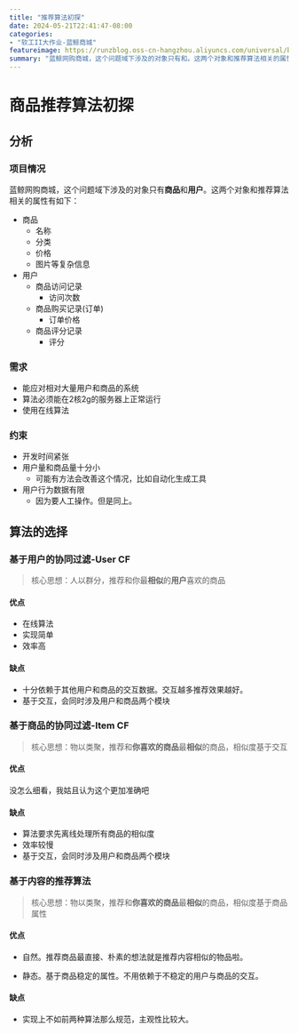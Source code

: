 ```yaml
---
title: "推荐算法初探"
date: 2024-05-21T22:41:47-08:00
categories: 
- "软工II大作业-蓝鲸商城"
featureimage: https://runzblog.oss-cn-hangzhou.aliyuncs.com/universal/background1.jpg
summary: "蓝鲸网购商城，这个问题域下涉及的对象只有和。这两个对象和推荐算法相关的属性有如下： 没怎么细看，我姑且认为这个更加准确吧"
---
```


# 商品推荐算法初探

## 分析

### 项目情况

蓝鲸网购商城，这个问题域下涉及的对象只有**商品**和**用户**。这两个对象和推荐算法相关的属性有如下：

- 商品
    - 名称
    - 分类
    - 价格
    - 图片等复杂信息
- 用户
    - 商品访问记录
        - 访问次数
    - 商品购买记录(订单)
        - 订单价格
    - 商品评分记录
        - 评分

### 需求

- 能应对相对大量用户和商品的系统
- 算法必须能在2核2g的服务器上正常运行
- 使用在线算法

### 约束

- 开发时间紧张
- 用户量和商品量十分小
    - 可能有方法会改善这个情况，比如自动化生成工具
- 用户行为数据有限
    - 因为要人工操作。但是同上。

## 算法的选择

### 基于用户的协同过滤-User CF

> 核心思想：人以群分，推荐和你最**相似**的**用户**喜欢的商品

#### 优点

- 在线算法
- 实现简单
- 效率高

#### 缺点

- 十分依赖于其他用户和商品的交互数据。交互越多推荐效果越好。
- 基于交互，会同时涉及用户和商品两个模块

### 基于商品的协同过滤-Item CF

> 核心思想：物以类聚，推荐和**你喜欢的商品**最**相似**的商品，相似度基于交互

#### 优点

没怎么细看，我姑且认为这个更加准确吧

#### 缺点

- 算法要求先离线处理所有商品的相似度
- 效率较慢
- 基于交互，会同时涉及用户和商品两个模块

### 基于内容的推荐算法

> 核心思想：物以类聚，推荐和**你喜欢的商品**最**相似**的商品，相似度基于商品属性

#### 优点

- 自然。推荐商品最直接、朴素的想法就是推荐内容相似的物品啦。

- 静态。基于商品稳定的属性。不用依赖于不稳定的用户与商品的交互。

#### 缺点

- 实现上不如前两种算法那么规范，主观性比较大。
